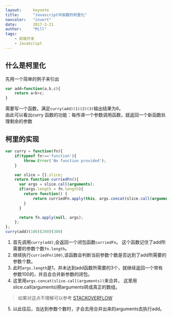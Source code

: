 ```yaml
---
layout:     keynote
title:      "Javascript中函数的柯里化"
navcolor:   "invert"
date:       2017-3-21
author:     "Mill"
tags:
    - 前端开发
    - JavaScript
---
```


## 什么是柯里化
先用一个简单的例子来引出
```javascript
var add=function(a,b,c){
    return a+b+c;
}
```
需要写一个函数，满足```curry(add)(1)(2)(3)```输出结果为6。
<br>由此可以看出curry 函数的功能：每传递一个参数调用函数，就返回一个新函数处理剩余的参数

## 柯里的实现
```javascript
var curry = function(fn){
    if(typeof fn!=='function'){
        throw Error('No function provided');
    }

    var slice = [].slice;
    return function curriedFn(){
      var args = slice.call(arguments);
      if(args.length < fn.length){
        return function() {
            return curriedFn.apply(this, args.concat(slice.call(arguments)));
        }
      }

      return fn.apply(null, args);
    };
};
curry(add)(100)(200)(300)
```
1. 首先调用```curry(add)```,会返回一个闭包函数```curriedFn```。
这个函数记住了add所需要的参数个数```fn.length```。
2. 继续执行```curriedFn(100)```,该函数会判断当前参数个数是否达到了add所需要的参数个数。
3. 此时```args.length```是1，并未达到add函数所需要的3个，就继续返回一个带有参数100的，并且会合并新参数的闭包。
4. 这里用```args.concat(slice.call(arguments))```来合并， 这里用slice.call(arguments)把arguments转成真正的数组。
>如果对这点不理解可以参考 [ STACKOVERFLOW](http://stackoverflow.com/questions/7056925/how-does-array-prototype-slice-call-work)
5. 以此往后，当达到参数个数时，才会去用合并出来的arguments去执行add。